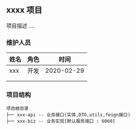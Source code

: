 ##  xxxx 项目

项目描述 ....

### 维护人员



| 姓名 | 角色 | 时间       |
| ---- | ---- | ---------- |
| xxx  | 开发 | 2020-02-29 |
|      |      |            |
|      |      |            |



### 项目结构

```
项目根目录
├── xxx-api -- 业务接口(实体,DTO,utils,feign接口)
├── xxx-biz -- 业务实现[默认服务端口 : 6060] 
```


